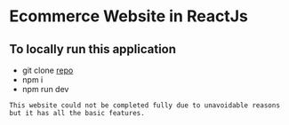 # Ecommerce Website in ReactJs

 
## To locally run this application

- git clone [repo](https://github.com/Aryan-Garg-dev/cc-ecommerce-app)
- npm i
- npm run dev
   
` This website could not be completed fully due to unavoidable reasons but it has all the basic features. `